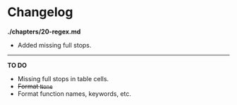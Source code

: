 # Changelog

**./chapters/20-regex.md**
* Added missing full stops.

---

**TO DO**
* Missing full stops in table cells.
* ~~Format `None`~~
* Format function names, keywords, etc.